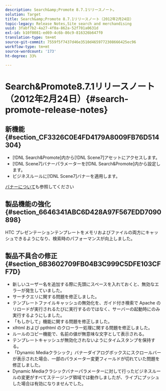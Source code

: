 ```yaml
---
description: Search&amp;Promote 8.7.1リリースノート。
solution: Target
title: Search&amp;Promote 8.7.1リリースノート（2012年2月24日）
topic-legacy: Release Notes,Site search and merchandising
uuid: 3fabf7b2-4a27-4f0a-862a-52f701a0631d
exl-id: b10f0081-ed69-4c6b-86c9-816326b647f0
translation-type: tm+mt
source-git-commit: 7559f5f7437d46e3510d4659772308666425ec96
workflow-type: tm+mt
source-wordcount: '173'
ht-degree: 33%

---
```


# Search&amp;Promote8.7.1リリースノート（2012年2月24日）{#search-promote-release-notes}

## 新機能{#section_CF3326C0E4FD4179A8009FB76D514304}

* [!DNL Search&Promote]内から[!DNL Scene7]アセットにアクセスします。
* [!DNL Scene7]バナーパラメーターを[!DNL Search&Promote]内から設定します。
* ビジネスルールに[!DNL Scene7]バナーを適用します。

[バナーについて](../c-about-design-menu/c-about-banners.md#concept_5BBE01FEC6134393B43CC917C8CC64DA)も参照してください

## 製品機能の強化 {#section_6646341ABC6D428A97F567EDD7090898}

HTC プレゼンテーションテンプレートをメモリおよびファイルの両方にキャッシュできるようになり、検索時のパフォーマンスが向上しました。

## 製品不具合の修正 {#section_6B3602709FB04B3C999C5DFE103CFF7D}

* 新しいユーザー名を追加する際に先頭にスペースを入れておくと、無効なエラーが発生していました。
* サーチクエリに関する問題を修正しました。
* テンプレートファイルキャッシュの無効化を、ガイド付き検索で Apache のリロードが実行されるたびに実行するのではなく、サーバーの起動時にのみ実行するようにしました。
* 「もしかして」機能に関する問題を修正しました。
* xlhtml および ppthtml のクローラー処理に関する問題を修正しました。
* ルールのコピー機能で、名前の値が無意味な文字として表示される。
* テンプレートキャッシュが無効化されないようにタイムスタンプを保持する。
* 「Dynamic Mediaクラシック」バナーダイアログボックスにスクロールバーが表示された場合、一部のパラメーター変更フィールドが切れていた問題を修正しました。
* Dynamic Mediaクラシックバナーパラメーターに対して行ったビジネスルールの変更がすべてステージング領域では動作しましたが、ライブにプッシュした場合は有効になりませんでした。
